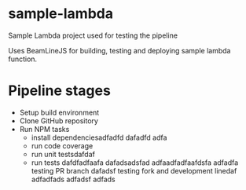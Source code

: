 # sample-lambda
Sample Lambda project used for testing the pipeline

Uses BeamLineJS for building, testing and deploying sample lambda function.

# Pipeline stages
* Setup build environment
* Clone GitHub repository
* Run NPM tasks
  * install dependenciesadfadfd
  dafadfd
  adfa
  * run code coverage
  * run unit testsdafdaf
  * run tests
dafdfadfaafa
dafadsadsfad
adfaadfadfaafdsfa
adfadfa
testing PR branch
dafadsf
testing fork and development linedaf
adfadfads
adfadsf
adfads
